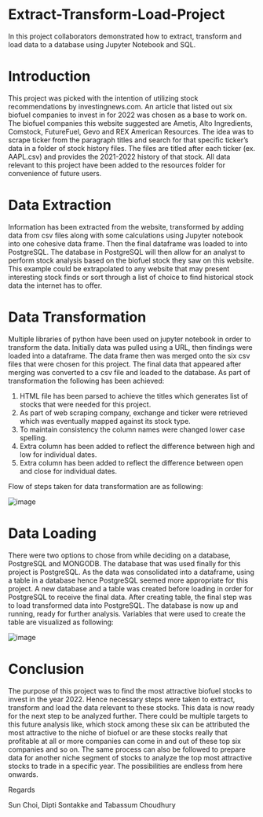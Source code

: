 # Extract-Transform-Load-Project
In this project collaborators demonstrated how to extract, transform and load data to a database using Jupyter Notebook and SQL.

# Introduction
                                                                        
This project was picked with the intention of utilizing stock recommendations by investingnews.com. An article that listed out six biofuel companies to invest in for 2022 was chosen as a base to work on. The biofuel companies this website suggested are Ametis, Alto Ingredients, Comstock, FutureFuel, Gevo and REX American Resources.
The idea was to scrape ticker from the paragraph titles and search for that specific ticker’s data in a folder of stock history files. The files are titled after each ticker (ex. AAPL.csv) and provides the 2021-2022 history of that stock. All data relevant to this project have been added to the resources folder for convenience of future users.
 

# Data Extraction
                                                                        
Information has been extracted from the website, transformed by adding data from csv files along with some calculations using Jupyter notebook into one cohesive data frame. Then the final dataframe was loaded to into PostgreSQL.
The database in PostgreSQL will then allow for an analyst to perform stock analysis based on the biofuel stock they saw on this website. This example could be extrapolated to any website that may present interesting stock finds or sort through a list of choice to find historical stock data the internet has to offer.


# Data Transformation

Multiple libraries of python have been used on jupyter notebook in order to transform the data. Initially data was pulled using a URL, then findings were loaded into a dataframe. The data frame then was merged onto the six csv files that were chosen for this project. The final data that appeared after merging was converted to a csv file and loaded to the database. As part of transformation the following has been achieved:

1. HTML file has been parsed to achieve the titles which generates list of stocks that were needed for this project.
2. As part of web scraping company, exchange and ticker were retrieved which was eventually mapped against 
   its stock type.
3. To maintain consistency the column names were changed lower case spelling. 
4. Extra column has been added to reflect the difference between high and low for individual dates.
5. Extra column has been added to reflect the difference between open and close for individual dates.


Flow of  steps taken for data transformation are as following:


![image](https://github.com/sontakkedipti/ETL-Stock-Project/blob/main/Code/Images/ETL%20Diagram.PNG)


# Data Loading

There were two options to chose from while deciding on a database, PostgreSQL and MONGODB. The database that was used finally for this project is PostgreSQL. As the data was consolidated into a dataframe, using a table in a database hence PostgreSQL seemed more appropriate for this project. A new database and a table was created before loading in order for PostgreSQL to receive the final data. After creating table, the final step was to load transformed data into PostgreSQL. The database is now up and running, ready for further analysis. Variables that were used to create the table are visualized as following:

![image](https://user-images.githubusercontent.com/112669805/206597495-3f059ed6-a4b4-45f6-b1d3-7518fa567b58.png)

# Conclusion

The purpose of this project was to find the most attractive biofuel stocks to invest in the year 2022. Hence necessary steps were taken to extract, transform and load the data relevant to these stocks.  This data is now ready for the next step to be analyzed further. There could be multiple targets to this future analysis like, which stock among these six can be attributed the most attractive to the niche of biofuel or are these stocks really that profitable at all or more companies can come in and out of these top six companies and so on. The same process can also be followed to prepare data for another niche segment of stocks to analyze the top most attractive stocks to trade in a specific year. The possibilities are endless from here onwards.

Regards


Sun Choi, Dipti Sontakke and Tabassum Choudhury

